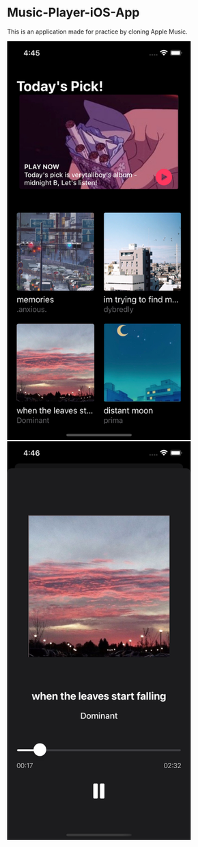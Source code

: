 # Music-Player-iOS-App

This is an application made for practice by cloning Apple Music.

<img src="mainPage.png" width="430">
<img src="playerPage.png" width="430">
